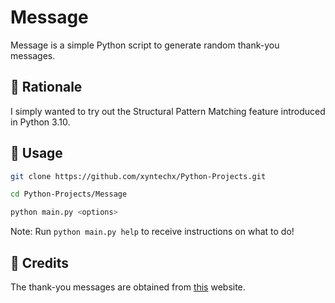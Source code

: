 # Message
Message is a simple Python script to generate random thank-you messages.

## 👀 Rationale
I simply wanted to try out the Structural Pattern Matching feature introduced in Python 3.10.

## 🔨 Usage
```bash
git clone https://github.com/xyntechx/Python-Projects.git
```
```bash
cd Python-Projects/Message
```
```bash
python main.py <options>
```

Note: Run `python main.py help` to receive instructions on what to do!

## 🙏 Credits
The thank-you messages are obtained from [this](https://liveboldandbloom.com/10/mindfulness/appreciation-message) website.
